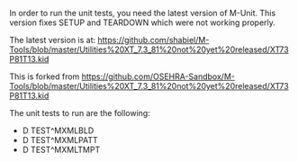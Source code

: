 In order to run the unit tests, you need the latest version of M-Unit.
This version fixes SETUP and TEARDOWN which were not working properly.

The latest version is at:
https://github.com/shabiel/M-Tools/blob/master/Utilities%20XT_7.3_81%20not%20yet%20released/XT73P81T13.kid

This is forked from 
https://github.com/OSEHRA-Sandbox/M-Tools/blob/master/Utilities%20XT_7.3_81%20not%20yet%20released/XT73P81T13.kid

The unit tests to run are the following:
 - D TEST^MXMLBLD
 - D TEST^MXMLPATT
 - D TEST^MXMLTMPT
